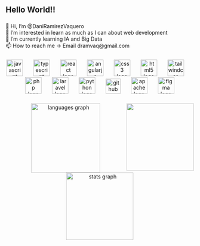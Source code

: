 <h2 align="left">Hello World!!</h2>

###

<p align="left">👋 Hi, I’m @DaniRamirezVaquero<br>👀 I’m interested in learn as much as I can about web development<br>🌱 I’m currently learning IA and Big Data<br>📫 How to reach me -> Email dramvaq@gmail.com</p>

###

<div align="center">
  <img src="https://cdn.jsdelivr.net/gh/devicons/devicon/icons/javascript/javascript-original.svg" height="44" alt="javascript logo"  />
  <img width="20" />
  <img src="https://cdn.jsdelivr.net/gh/devicons/devicon/icons/typescript/typescript-original.svg" height="44" alt="typescript logo"  />
  <img width="20" />
  <img src="https://cdn.jsdelivr.net/gh/devicons/devicon/icons/react/react-original.svg" height="44" alt="react logo"  />
  <img width="20" />
  <img src="https://cdn.simpleicons.org/angular/DD0031" height="44" alt="angularjs logo"  />
  <img width="20" />
  <img src="https://cdn.simpleicons.org/css3/1572B6" height="44" alt="css3 logo"  />
  <img width="20" />
  <img src="https://cdn.simpleicons.org/html5/E34F26" height="44" alt="html5 logo"  />
  <img width="20" />
  <img src="https://cdn.simpleicons.org/tailwindcss/06B6D4" height="44" alt="tailwindcss logo"  />
  <img width="20" />
  <img src="https://cdn.simpleicons.org/php/777BB4" height="44" alt="php logo"  />
  <img width="20" />
  <img src="https://cdn.simpleicons.org/laravel/FF2D20" height="44" alt="laravel logo"  />
  <img width="20" />
  <img src="https://cdn.simpleicons.org/python/E85C33" height="44" alt="python logo"  />
  <img width="20" />
  <img src="https://cdn.jsdelivr.net/gh/devicons/devicon/icons/github/github-original.svg" height="40" alt="github logo"  />
  <img width="20" />
  <img src="https://cdn.simpleicons.org/apache/D22128" height="44" alt="apache logo"  />
  <img width="20" />
  <img src="https://cdn.simpleicons.org/figma/F24E1E" height="44" alt="figma logo"  />
</div>

###

<img align="right" height="180" src="https://media1.tenor.com/m/_DOBjnGspYAAAAAC/code-coding.gif"  />

###

<div align="center">
  <img src="https://github-readme-stats.vercel.app/api/top-langs?username=DaniRamirezVaquero&locale=en&hide_title=false&layout=compact&card_width=320&langs_count=6&theme=dark&hide_border=false&order=2" height="185" alt="languages graph"  />
  <img src="https://github-readme-stats.vercel.app/api?username=DaniRamirezVaquero&hide_title=false&hide_rank=false&show_icons=true&include_all_commits=true&count_private=true&disable_animations=false&theme=dark&locale=en&hide_border=false&order=1" height="180" alt="stats graph"  />
</div>

###

<br clear="both">

###
